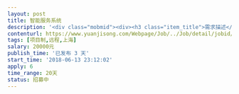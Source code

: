 ```yaml
---                
layout: post       
title: 智能服务系统           
description: '<div class="mobmid"><div><h3 class="item_title">需求描述</h3><p>系统实现：接入百度、阿里、网易、讯飞公开的API<br/>系统功能：系统处理语音、图像、票据、人脸信息，将其作为结果封装成后端数据<br/>系统运行：以Docker为基础服务，以NoSQL（redis）作为数据交换<br/>使用到的技术：<br/>1. python web 框架 flask<br/>2. NoSQL 数据库（Redis）<br/>3. Docker本地及公有云部署<br/>4. python 各包及框架<br/>其他经验：<br/>开源项目、SaaS开发、网络编程、AI 技术等</p></div><!--info end--></div>'     
contenturl: https://www.yuanjisong.com/Webpage/Job/../Job/detail/jobid/101572      
tags: [项目制,远程,上海]            
salary: 20000元          
publish_time: '已发布 3 天'         
start_time: '2018-06-13 23:12:02'           
apply: 6                   
time_range: 20天              
status: 招募中                  
---                 
```

